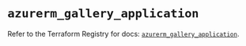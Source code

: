 # `azurerm_gallery_application`

Refer to the Terraform Registry for docs: [`azurerm_gallery_application`](https://registry.terraform.io/providers/hashicorp/azurerm/4.30.0/docs/resources/gallery_application).
